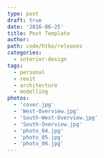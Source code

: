```yaml
---
type: post
draft: true
date: '2016-06-25'
title: Post Template
author:
path: code/htko/releases
categories:
  - interior-design
tags:
  - personal
  - revit
  - architecture
  - modelling
photos:
  - 'cover.jpg'
  - 'West-Overview.jpg'
  - 'South-West-Overview.jpg'
  - 'South-Overview.jpg'
  - 'photo_04.jpg'
  - 'photo_05.jpg'
  - 'photo_06.jpg'
---
```

